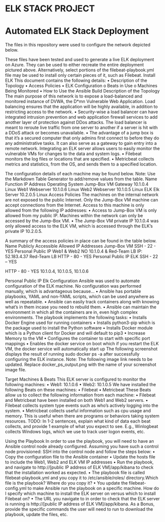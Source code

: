 # ELK STACK PROJECT
# Automated ELK Stack Deployment
The files in this repository were used to configure the network depicted below.
 
These files have been tested and used to generate a live ELK deployment on Azure. They can be used to either recreate the entire deployment pictured above. Alternatively, select portions of the filebeat-playbook.yml file may be used to install only certain pieces of it, such as Filebeat.
Install ELK
This document contains the following details:
•	Description of the Topology
•	Access Policies
•	ELK Configuration 
o	Beats in Use
o	Machines Being Monitored
•	How to Use the Ansible Build
Description of the Topology
The main purpose of this network is to expose a load-balanced and monitored instance of DVWA, the D*mn Vulnerable Web Application.
Load balancing ensures that the application will be highly available, in addition to restricting access to the network.
•	Security-wise a load balancer can have integrated intrusion prevention and web application firewall services to add another layer of protection against DDos attacks.  The load balancer is meant to reroute live traffic from one server to another if a server is hit with a DDoS attack or becomes unavailable.
•	The advantage of a jump box is that it’s a secured computer that only admins first connect to before they do any administrative tasks.  It can also serve as a gateway to gain entry into a remote network. 
Integrating an ELK server allows users to easily monitor the vulnerable VMs for changes to the data and system logs.
•	Filebeat monitors the log files or locations that are specified.
•	Metricbeat collects metrics and statistics, from the OS, and sends them to a specified location.



The configuration details of each machine may be found below. Note: Use the Markdown Table Generator to add/remove values from the table.
Name	Function	IP Address	Operating System
Jump-Box VM	Gateway	10.1.0.4	Linux
Web1	Webserver	10.1.0.6	Linux
Web2	Webserver	10.1.0.5	Linux
ELK	Elk Server	10.2.0.5	Linux
Access Policies
The machines on the internal network are not exposed to the public Internet.
Only the Jump-Box VM machine can accept connections from the Internet. Access to this machine is only allowed from the following IP addresses:
•	Access to Jump-Box VM is only allowed from my public IP.
Machines within the network can only be accessed by the Jump-Box VM.
•	The Jump-Box VM private IP 10.1.0.4 was only allowed access to the ELK VM, which is accessed through the ELK’s private IP 10.2.0.5.






A summary of the access policies in place can be found in the table below.
Name	Publicly Accessible	Allowed IP Addresses
Jump-Box VM	SSH - 22 - YES	Personal Public IP
Web1 & Web2	NO	10.1.0.4 & Red-Team LB IP: 52.183.4.37
Red-Team LB	HTTP - 80 - YES	Personal Public IP
ELK	SSH - 22 – YES

HTTP - 80 - YES	10.1.0.4, 10.1.0.5, 10.1.0.6

Personal Public IP
Elk Configuration
Ansible was used to automate configuration of the ELK machine. No configuration was performed manually, which is advantageous because...
•	Ansible has portable playbooks, YAML and non-YAML scripts, which can be used anywhere as well as repeatable.
•	Ansible can easily track containers along with knowing what’s in them incase you need to rebuild them.
•	Ansible can maintain the environment in which all the containers are in, even high complex environments.
The playbook implements the following tasks:
•	Installs Docker Engine used for running containers
•	Installs python3-pip which is the package used to install the Python software
•	Installs Docker module which is a Python client for Docker and will default to pip3
•	Increase Memory to the VM
•	Configures the container to start with specific port mappings
•	Enables the docker service on boot which if you restart the ELK VM, the docker service will automatically start up
The following screenshot displays the result of running sudo docker ps -a after successfully configuring the ELK instance.
Note: The following image link needs to be updated. Replace docker_ps_output.png with the name of your screenshot image file.
 
Target Machines & Beats
This ELK server is configured to monitor the following machines:
•	Web1: 10.1.0.6
•	Web2: 10.1.0.5
We have installed the following Beats on these machines:
•	Filebeat
•	Metricbeat
These Beats allow us to collect the following information from each machine:
•	Filebeat and Metricbeat have been installed on both Web1 and Web2 servers.
•	Filebeat collects system type events such as who’s actively logging into the system.
•	Metricbeat collects useful information such as cpu usage and memory. This is useful when there are programs or behaviors taking system resources.
TODO: In 1-2 sentences, explain what kind of data each beat collects, and provide 1 example of what you expect to see. E.g., Winlogbeat collects Windows logs, which we use to track user logon events, etc.




Using the Playbook
In order to use the playbook, you will need to have an Ansible control node already configured. Assuming you have such a control node provisioned:
SSH into the control node and follow the steps below:
•	Copy the configuration file to the Ansible container
•	Update the hosts file to include the Web1, Web2 and ELK VM IP addresses
•	Run the playbook, and navigate to http://[public IP address of ELK VM]/app/kibana to check that the installation worked as expected.
•	The playbook file is called filebeat-playbook.yml and you copy it to /etc/ansible/roles/ directory.Which file is the playbook? Where do you copy it?
•	You update the filebeat-config.yml to make Ansible run the playbook on a specific machine. How do I specify which machine to install the ELK server on versus which to install Filebeat on?
•	The URL you navigate to in order to check that the ELK server is running is http://[public IP address of ELK VM]/app/kibana.
As a Bonus, provide the specific commands the user will need to run to download the playbook, update the files, etc.
